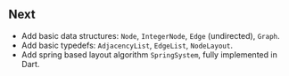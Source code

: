 ## Next

* Add basic data structures: `Node`, `IntegerNode`, `Edge` (undirected), `Graph`.
* Add basic typedefs: `AdjacencyList`, `EdgeList`, `NodeLayout`.
* Add spring based layout algorithm `SpringSystem`, fully implemented in Dart.
